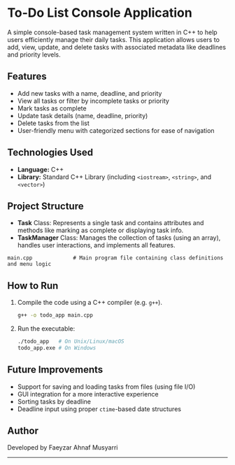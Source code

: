 # To-Do List Console Application

A simple console-based task management system written in C++ to help users efficiently manage their daily tasks. This application allows users to add, view, update, and delete tasks with associated metadata like deadlines and priority levels.

## Features

* Add new tasks with a name, deadline, and priority
* View all tasks or filter by incomplete tasks or priority
* Mark tasks as complete
* Update task details (name, deadline, priority)
* Delete tasks from the list
* User-friendly menu with categorized sections for ease of navigation

## Technologies Used

* **Language:** C++
* **Library:** Standard C++ Library (including `<iostream>`, `<string>`, and `<vector>`)

## Project Structure
* **Task** Class: Represents a single task and contains attributes and methods like marking as complete or displaying task info.
* **TaskManager** Class: Manages the collection of tasks (using an array), handles user interactions, and implements all features.
  
```
main.cpp             # Main program file containing class definitions and menu logic
```

## How to Run

1. Compile the code using a C++ compiler (e.g. `g++`).

   ```sh
   g++ -o todo_app main.cpp
   ```

2. Run the executable:

   ```sh
   ./todo_app   # On Unix/Linux/macOS
   todo_app.exe # On Windows
   ```

## Future Improvements

* Support for saving and loading tasks from files (using file I/O)
* GUI integration for a more interactive experience
* Sorting tasks by deadline
* Deadline input using proper `ctime`-based date structures

## Author

Developed by Faeyzar Ahnaf Musyarri

---
